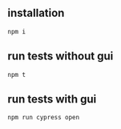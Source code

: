 ## installation

```
npm i
```

## run tests without gui

```
npm t
```

## run tests with gui

```
npm run cypress open
```